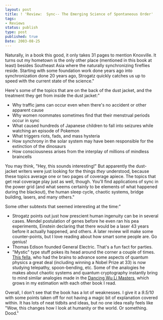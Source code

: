 ```yaml
---
layout: post
title: ! 'Review:  Sync-- The Emerging Science of Spontaneous Order'
tags:
- Reviews
status: publish
type: post
published: true
Date: 2003-08-25
---
```


Naturally, in a book this good, it only takes 31 pages to mention Knoxville.  It turns out my hometown is the only other place (mentioned in this book at least) besides Southeast Asia where the naturally synchronizing fireflies reside.  Starting with some foundation work done years ago into synchronization done 20 years ago, Strogatz quickly catches us up to speed with the current state of the science."


Here's some of the topics that are on the back of the dust jacket, and the treatment they get from inside the dust jacket:"


* Why traffic jams can occur even when there's no accident or other apparent cause
* Why women roommates sometimes find that their menstrual periods occur in sync
* What caused hundreds of Japanese children to fall into seizures while watching an episode of Pokemon
* What triggers riots, fads, and mass hysteria
* How synchrony in the solar system may have been responsible for the extinction of the dinosaurs
* How consciousness arises from the interplay of millions of mindless braincells

You may think, "Hey, this sounds interesting!"  But apparently the dust-jacket writers were just looking for the things *they* understood, because these topics average one or two pages of coverage apiece.  The topics that get real coverage play just as well, though.  You'll find applications of sync in the power grid (and what seems certainly to be elements of what happened during the blackout), the human sleep cycle, chaotic systems, bridge building, lasers, and many others."


Some other subtexts that seemed interesting at the time:"

* Strogatz points out just how prescient human ingenuity can be in several cases.  Mendel postulation of genes before he even ran his pea experiments, Einstein declaring that there would be a laser 43 years before it actually happened, and others.  A later review will make some counter-points, but I love reading about how smart some people are.  Go genius!
* Thomas Edison founded General Electric.  That's a fun fact for parties.
* "Mystic" type stuff pokes its head around the corner a couple of times.  [This fella](http://www.tcm.phy.cam.ac.uk/~bdj10/), who had the brains to advance some aspects of quantum physics a great deal (including winning a Nobel Prize at 33) is now studying telepathy, spoon-bending, etc.  Some of the analogies he makes about chaotic systems and quantum cryptography instantly bring to mind similar analogies made in the [Dancing Wu Li Masters](../2003-07-18-review-the-dancing-wu-li-masters), which grows in my estimation with each other book I read.

Overall, I don't see that the book has a lot of weaknesses.  I give it a *9.5/10* with some points taken off for not having a magic bit of explanation covered within.  It has lots of neat tidbits and ideas, but no one idea really feels like "Wow, this changes how I look at humanity or the world.  Or something.  Dood."
